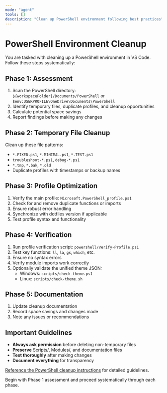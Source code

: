 ```yaml
---
mode: "agent"
tools: []
description: "Clean up PowerShell environment following best practices"
---
```


# PowerShell Environment Cleanup

You are tasked with cleaning up a PowerShell environment in VS Code. Follow these steps systematically:

## Phase 1: Assessment
1. Scan the PowerShell directory: `${workspaceFolder}/Documents/PowerShell` or `$env:USERPROFILE\OneDrive\Documents\PowerShell`
2. Identify temporary files, duplicate profiles, and cleanup opportunities
3. Calculate potential space savings
4. Report findings before making any changes

## Phase 2: Temporary File Cleanup
Clean up these file patterns:
- `*.FIXED.ps1`, `*.MINIMAL.ps1`, `*.TEST.ps1`
- `troubleshoot-*.ps1`, `debug-*.ps1`
- `*.tmp`, `*.bak`, `*.old`
- Duplicate profiles with timestamps or backup names

## Phase 3: Profile Optimization
1. Verify the main profile: `Microsoft.PowerShell_profile.ps1`
2. Check for and remove duplicate functions or imports
3. Ensure robust error handling
4. Synchronize with dotfiles version if applicable
5. Test profile syntax and functionality

## Phase 4: Verification
1. Run profile verification script: `powershell/Verify-Profile.ps1`
2. Test key functions: `ll`, `la`, `gs`, `which`, etc.
3. Ensure no syntax errors
4. Verify module imports work correctly
5. Optionally validate the unified theme JSON:
	- Windows: `scripts/check-theme.ps1`
	- Linux: `scripts/check-theme.sh`

## Phase 5: Documentation
1. Update cleanup documentation
2. Record space savings and changes made
3. Note any issues or recommendations

## Important Guidelines
- **Always ask permission** before deleting non-temporary files
- **Preserve** Scripts/, Modules/, and documentation files
- **Test thoroughly** after making changes
- **Document everything** for transparency

[Reference the PowerShell cleanup instructions](../instructions/powershell-cleanup.instructions.md) for detailed guidelines.

Begin with Phase 1 assessment and proceed systematically through each phase.
